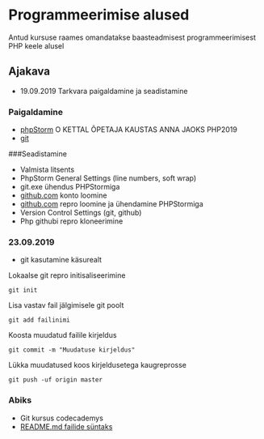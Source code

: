 # Programmeerimise alused
Antud kursuse raames omandatakse baasteadmisest programmeerimisest PHP keele alusel

## Ajakava
   * 19.09.2019 Tarkvara paigaldamine ja seadistamine
### Paigaldamine
   * [phpStorm](https://www.jetbrains.com/phpstorm/download/#section=windows) O KETTAL ÕPETAJA KAUSTAS ANNA JAOKS PHP2019
   * [git](https://git-scm.com/download/win)
    
   ###Seadistamine
   * Valmista litsents
   * PhpStorm General Settings (line numbers, soft wrap)
   * git.exe ühendus PHPStormiga
   * [github.com](https://git-scm.com/download/win) konto loomine
   * [github.com](https://git-scm.com/download/win) repro loomine ja ühendamine PHPStormiga
   * Version Control Settings (git, github)
   * Php githubi repro kloneerimine

 ### 23.09.2019
  * git kasutamine käsurealt
  
Lokaalse git repro initisaliseerimine
 ```
git init
 ```
Lisa vastav fail jälgimisele git poolt
```
git add failinimi
```
Koosta muudatud failile kirjeldus
```
git commit -m "Muudatuse kirjeldus"
```
Lükka muudatused koos kirjeldusetega kaugreprosse
```
git push -uf origin master
```
### Abiks
* Git kursus codecademys
* [README.md failide süntaks](help.github.com/en/articles/basic-writing-and-formatting-syntax)